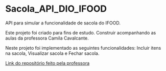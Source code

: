 # Sacola_API_DIO_IFOOD
API para simular a funcionalidade de sacola do IFOOD.

Este projeto foi criado para fins de estudo. Construir acompanhando as aulas da professora Camila Cavalcante. 

Neste projeto foi implementado as seguintes funcionalidades: Incluir itens na sacola, Visualizar sacola e Fechar sacola.

[Link do repositório feito pela professora](https://github.com/cami-la/sacola-api_IFOOD_DEV_WEEK)





